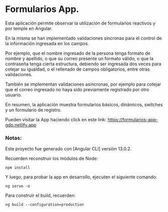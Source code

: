 # Formularios App.

Esta aplicación permite observar la utilización de formularios reactivos y por temple en Angular.

En la misma se han implementado validaciones síncronas para el control de la información ingresada en los campos. 

Por ejemplo, que el nombre ingresado de la persona tenga formato de nombre y apellido, o que su correo presente un formato válido, o que la contraseña tenga cierta estructura, debiendo ser ingresada dos veces para cotejar su igualdad, o el rellenado de campos obligatorios, entre otras validaciones.

También se implementan validaciones asíncronas, por ejemplo para cotejar que el correo ingresado no haya sido previamente registrado por otro usuario.

En resumen, la aplicación muestra formularios básicos, dinámicos, switches y un formulario de registro.

Pueden visitar la App haciendo click en este link: https://formularios-app-gdp.netlify.app

### Notas:

Este proyecto fue generado con [Angular CLI] versión 13.0.2.

Recuerden reconstruir los módulos de Node:

```
npm install
```

Y luego, para probar la app en desarrollo, ejecuten el siguiente comando:

```
ng serve -o
```

Para construir el build, recuerden:

```
ng build --configuration=production
```
